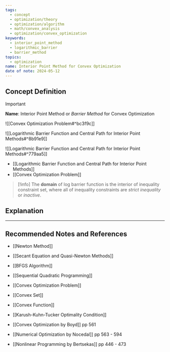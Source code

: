 ```yaml
---
tags:
  - concept
  - optimization/theory
  - optimization/algorithm
  - math/convex_analysis
  - optimization/convex_optimization
keywords:
  - interior_point_method
  - logarithmic_barrier
  - barrier_method
topics:
  - optimization
name: Interior Point Method for Convex Optimization
date of note: 2024-05-12
---
```


## Concept Definition

>[!important]
>**Name**: Interior Point Method or *Barrier Method* for Convex Optimization

![[Convex Optimization Problem#^bc3f9c]]

![[Logarithmic Barrier Function and Central Path for Interior Point Methods#^8b91e9]]

![[Logarithmic Barrier Function and Central Path for Interior Point Methods#^779aa5]]

- [[Logarithmic Barrier Function and Central Path for Interior Point Methods]]
- [[Convex Optimization Problem]]


>[!info]
>The **domain** of log barrier function is the interior of inequality constraint set, where all of inequality constraints are *strict inequality* or *inactive*.


## Explanation





-----------
##  Recommended Notes and References


- [[Newton Method]]
- [[Secant Equation and Quasi-Newton Methods]]
- [[BFGS Algorithm]]



- [[Sequential Quadratic Programming]]
- [[Convex Optimization Problem]]
- [[Convex Set]]
- [[Convex Function]]
- [[Karush-Kuhn-Tucker Optimality Condition]]

- [[Convex Optimization by Boyd]] pp 561
- [[Numerical Optimization by Nocedal]] pp 563 - 594
- [[Nonlinear Programming by Bertsekas]] pp 446 - 473